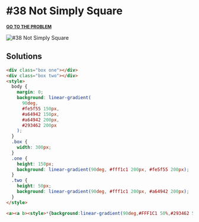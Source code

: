 # #38 Not Simply Square

<p>
  <sup>
    <a href="https://cssbattle.dev/play/38"><strong>GO TO THE PROBLEM</strong></a>
  </sup>
</p>

![#38 Not Simply Square](https://cssbattle.dev/targets/38.png)

## Solutions

```html
<div class="box one"></div>
<div class="box two"></div>
<style>
  body {
    margin: 0;
    background: linear-gradient(
      90deg,
      #fe5f55 150px,
      #a64942 150px,
      #a64942 200px,
      #293462 200px
    );
  }
  .box {
    width: 300px;
  }
  .one {
    height: 150px;
    background: linear-gradient(90deg, #fff1c1 200px, #fe5f55 200px);
  }
  .two {
    height: 50px;
    background: linear-gradient(90deg, #fff1c1 200px, #a64942 200px);
  }
</style>
```

```html
<a><a b><style>*{background:linear-gradient(90deg,#FFF1C1 50%,#293462 50%)}a{position:fixed;top:0;left:200;width:100;height:200;background:linear-gradient(#FE5F55 75%,#A64942 75%)}[b]{transform:rotate(-90deg)translate(-150px,-150px
```
